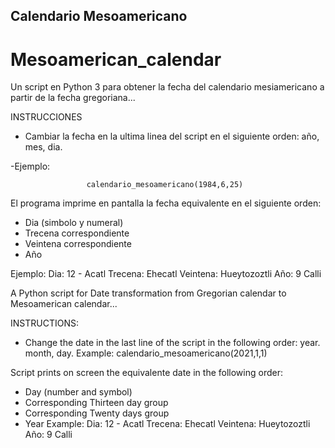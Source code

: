 ## Calendario Mesoamericano
# Mesoamerican_calendar

Un script en Python 3 para obtener la fecha del calendario mesiamericano a partir de la fecha gregoriana...



INSTRUCCIONES

- Cambiar la fecha en la ultima linea del script en el siguiente orden: año, mes, dia.

-Ejemplo:

                     calendario_mesoamericano(1984,6,25)
                     
El programa imprime en pantalla la fecha equivalente en el siguiente orden:
  - Dia (simbolo y numeral)
  - Trecena correspondiente
  - Veintena correspondiente
  - Año

Ejemplo:
                      Dia:  12 - Acatl
                      Trecena:  Ehecatl
                      Veintena:  Hueytozoztli
                      Año:  9 Calli





A Python script for Date transformation from Gregorian calendar to Mesoamerican calendar...

INSTRUCTIONS:

- Change the date in the last line of the script in the following order: year. month, day.
Example:
                 calendario_mesoamericano(2021,1,1)
                 
Script prints on screen the equivalente date in the following order:
  - Day (number and symbol)
  - Corresponding Thirteen day group
  - Corresponding Twenty days group
  - Year
Example:
                      Dia:  12 - Acatl
                      Trecena:  Ehecatl
                      Veintena:  Hueytozoztli
                      Año:  9 Calli

